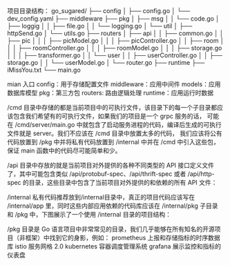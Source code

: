 

项目目录结构：
go_sugared/
├── config
│   ├── config.go
│   └── dev_config.yaml
├── middleware
├── pkg
│   ├── msg
│   │   └── code.go
│   ├── loggig
│   │   ├── file.go
│   │   └── logging.go
│   └── util
│       ├── httpSend.go
│       └── utils.go
├── routers
│   ├── api
│   │   ├── common.go
│   │   ├── pic
│   │   │    ├── picModel.go
│   │   │    ├── picController.go
│   │   ├── room
│   │   │    ├── roomController.go
│   │   │    ├── roomModel.go
│   │   │    ├── storage.go
│   │   │    ├── transformer.go
│   │   └── user
│   │        ├── userController.go
│   │        ├── storage.go
│   │        └── userModel.go
│   └── router.go
├── runtime
├── iMissYou.txt
└── main.go




mian 入口
config：用于存储配置文件
middleware：应用中间件
models：应用数据库模型
pkg：第三方包
routers: 路由逻辑处理
runtime：应用运行时数据




/cmd
    目录中存储的都是当前项目中的可执行文件，该目录下的每一个子目录都应该包含我们希望有的可执行文件，如果我们的项目是一个 grpc 服务的话，
    可能在 /cmd/server/main.go 中就包含了启动服务进程的代码，编译后生成的可执行文件就是 server。我们不应该在 /cmd 目录中放置太多的代码，
    我们应该将公有代码放置到 /pkg 中并将私有代码放置到 /internal 中并在 /cmd 中引入这些包，保证 main 函数中的代码尽可能简单和少。

/api
    目录中存放的就是当前项目对外提供的各种不同类型的 API 接口定义文件了，其中可能包含类似 /api/protobuf-spec、/api/thrift-spec 或者 
    /api/http-spec 的目录，这些目录中包含了当前项目对外提供的和依赖的所有 API 文件：

/internal
    私有代码推荐放到/internal目录中，真正的项目代码应该写在 /internal/app 里，同时这些内部应用依赖的代码库应该在 /internal/pkg 子目录
    和 /pkg 中，下图展示了一个使用 /internal 目录的项目结构：

/pkg 
    目录是 Go 语言项目中非常常见的目录，我们几乎能够在所有知名的开源项目（非框架）中找到它的身影，例如：
    prometheus 上报和存储指标的时序数据库
    istio 服务网格 2.0
    kubernetes 容器调度管理系统
    grafana 展示监控和指标的仪表盘

